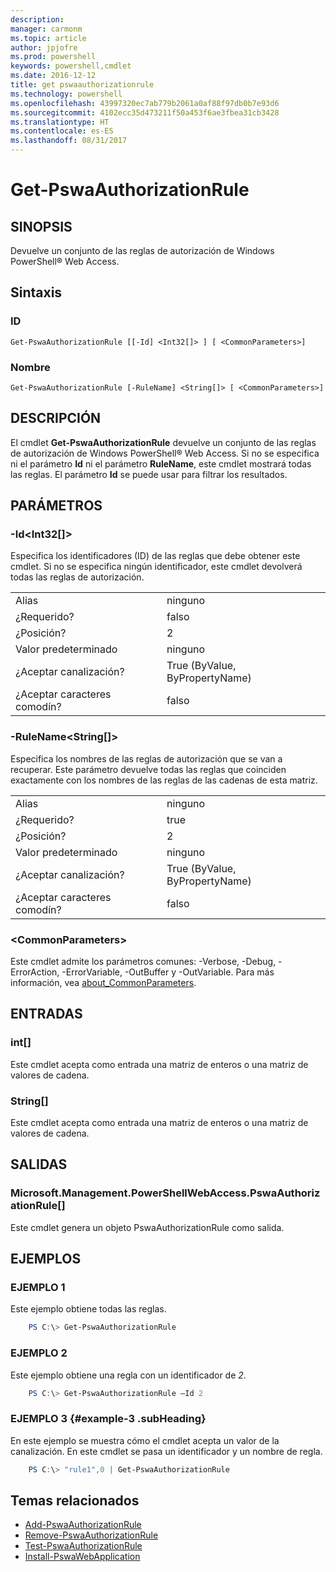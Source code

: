 ```yaml
---
description: 
manager: carmonm
ms.topic: article
author: jpjofre
ms.prod: powershell
keywords: powershell,cmdlet
ms.date: 2016-12-12
title: get pswaauthorizationrule
ms.technology: powershell
ms.openlocfilehash: 43997320ec7ab779b2061a0af88f97db0b7e93d6
ms.sourcegitcommit: 4102ecc35d473211f50a453f6ae3fbea31cb3428
ms.translationtype: HT
ms.contentlocale: es-ES
ms.lasthandoff: 08/31/2017
---
```

#  <a name="get-pswaauthorizationrule"></a>Get-PswaAuthorizationRule

##  <a name="synopsis"></a>SINOPSIS

Devuelve un conjunto de las reglas de autorización de Windows PowerShell® Web Access.

##  <a name="syntax"></a>Sintaxis

###  <a name="id"></a>ID
```
Get-PswaAuthorizationRule [[-Id] <Int32[]> ] [ <CommonParameters>]
```

###  <a name="name"></a>Nombre
```
Get-PswaAuthorizationRule [-RuleName] <String[]> [ <CommonParameters>]
```

## <a name="description"></a>DESCRIPCIÓN

El cmdlet **Get-PswaAuthorizationRule** devuelve un conjunto de las reglas de autorización de Windows PowerShell® Web Access.
Si no se especifica ni el parámetro **Id** ni el parámetro **RuleName**, este cmdlet mostrará todas las reglas. El parámetro **Id** se puede usar para filtrar los resultados.

## <a name="parameters"></a>PARÁMETROS

### <a name="-idltint32gt"></a>-Id&lt;Int32\[\]&gt;

Especifica los identificadores (ID) de las reglas que debe obtener este cmdlet. Si no se especifica ningún identificador, este cmdlet devolverá todas las reglas de autorización.

|||  
|-|-|
| Alias                              | ninguno                                 |
| ¿Requerido?                            | falso                                |
| ¿Posición?                            | 2                                    |
| Valor predeterminado                        | ninguno                                 |
| ¿Aceptar canalización?               | True (ByValue, ByPropertyName)       |
| ¿Aceptar caracteres comodín?          | falso                                |

### <a name="-rulenameltstringgt"></a>-RuleName&lt;String\[\]&gt;

Especifica los nombres de las reglas de autorización que se van a recuperar. Este parámetro devuelve todas las reglas que coinciden exactamente con los nombres de las reglas de las cadenas de esta matriz.

|||  
|-|-|
| Alias                              | ninguno                                 |
| ¿Requerido?                            | true                                 |
| ¿Posición?                            | 2                                    |
| Valor predeterminado                        | ninguno                                 |
| ¿Aceptar canalización?               | True (ByValue, ByPropertyName)       |
| ¿Aceptar caracteres comodín?          | falso                                |

### <a name="ltcommonparametersgt"></a>&lt;CommonParameters&gt;

Este cmdlet admite los parámetros comunes: -Verbose, -Debug, -ErrorAction, -ErrorVariable, -OutBuffer y -OutVariable.
Para más información, vea [about_CommonParameters](http://go.microsoft.com/fwlink/p/?LinkID=113216).

## <a name="inputs"></a>ENTRADAS

###  <a name="int"></a>int\[\]

Este cmdlet acepta como entrada una matriz de enteros o una matriz de valores de cadena.

###  <a name="string"></a>String\[\]

Este cmdlet acepta como entrada una matriz de enteros o una matriz de valores de cadena.

##  <a name="outputs"></a>SALIDAS

###  <a name="microsoftmanagementpowershellwebaccesspswaauthorizationrule"></a>Microsoft.Management.PowerShellWebAccess.PswaAuthorizationRule\[\]

Este cmdlet genera un objeto PswaAuthorizationRule como salida.


## <a name="examples"></a>EJEMPLOS

### <a name="example-1"></a>EJEMPLO 1

Este ejemplo obtiene todas las reglas.

```PowerShell
    PS C:\> Get-PswaAuthorizationRule
```

### <a name="example-2"></a>EJEMPLO 2

Este ejemplo obtiene una regla con un identificador de *2*.

```PowerShell
    PS C:\> Get-PswaAuthorizationRule –Id 2
```

### <a name="example-3-example-3-subheading"></a>EJEMPLO 3 {#example-3 .subHeading}

En este ejemplo se muestra cómo el cmdlet acepta un valor de la canalización.
En este cmdlet se pasa un identificador y un nombre de regla.

```PowerShell
    PS C:\> "rule1",0 | Get-PswaAuthorizationRule
```

##  <a name="related-topics"></a>Temas relacionados

-  [Add-PswaAuthorizationRule](add-pswaauthorizationrule.md)
-  [Remove-PswaAuthorizationRule](remove-pswaauthorizationrule.md)
-  [Test-PswaAuthorizationRule](test-pswaauthorizationrule.md)
-  [Install-PswaWebApplication](install-pswawebapplication.md)
